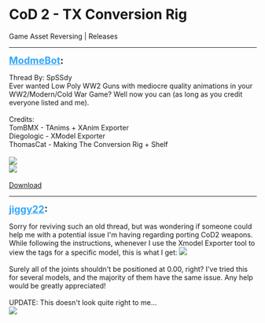 # CoD 2 - TX Conversion Rig
Game Asset Reversing | Releases

---
<strong style="font-size: 1.4em;"><span style="text-decoration: underline;text-decoration-color: #34a7f9;"><span style="color:#34a7f9;">ModmeBot</span></span>:</strong>

<p>Thread By: SpSSdy<br />Ever wanted Low Poly WW2 Guns with mediocre quality animations in your WW2/Modern/Cold War Game? Well now you can (as long as you credit everyone listed and me).<br /> <br />Credits: <br />TomBMX - TAnims + XAnim Exporter<br />Diegologic - XModel Exporter<br />ThomasCat - Making The Conversion Rig + Shelf<br /> <br /><img style="max-width: 500px;" src="https://i.imgur.com/LkeVms4.png"><br /><img style="max-width: 500px;" src="https://i.imgur.com/UnAxUrR.png"><br /> <br /><a href="https://mega.nz/#!IgByCCxA!Vd5B3XOmH3mCpZJugyhq2IHcmZMnP-opoLXvDEHgIzg">Download</a></p>

---
<strong style="font-size: 1.4em;"><span style="text-decoration: underline;text-decoration-color: #34a7f9;"><span style="color:#34a7f9;">jiggy22</span></span>:</strong>

<p>Sorry for reviving such an old thread, but was wondering if someone could help me with a potential issue I&#39;m having regarding porting CoD2 weapons. While following the instructions, whenever I use the Xmodel Exporter tool to view the tags for a specific model, this is what I get: <img style="max-width: 500px;" src="https://i.gyazo.com/b2019fa17d0bf2c3a57e6221f943e244.png"><br /><br />Surely all of the joints shouldn&#39;t be positioned at 0.00, right? I&#39;ve tried this for several models, and the majority of them have the same issue. Any help would be greatly appreciated!<br /><br />UPDATE: This doesn&#39;t look quite right to me...<br /><img style="max-width: 500px;" src="https://i.gyazo.com/630b9b0a55806bb2c0bb19679098f735.png"></p>
